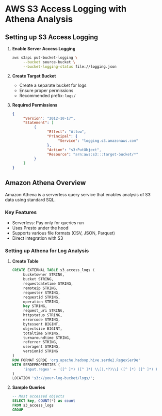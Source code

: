 # AWS S3 Access Logging with Athena Analysis

## Setting up S3 Access Logging

1. **Enable Server Access Logging**

    ```bash
    aws s3api put-bucket-logging \
         --bucket source-bucket \
         --bucket-logging-status file://logging.json
    ```

2. **Create Target Bucket**
    - Create a separate bucket for logs
    - Ensure proper permissions
    - Recommended prefix: `logs/`

3. **Required Permissions**

    ```json
    {
         "Version": "2012-10-17",
         "Statement": [
              {
                    "Effect": "Allow",
                    "Principal": {
                         "Service": "logging.s3.amazonaws.com"
                    },
                    "Action": "s3:PutObject",
                    "Resource": "arn:aws:s3:::target-bucket/*"
              }
         ]
    }
    ```

## Amazon Athena Overview

Amazon Athena is a serverless query service that enables analysis of S3 data using standard SQL.

### Key Features

- Serverless: Pay only for queries run
- Uses Presto under the hood
- Supports various file formats (CSV, JSON, Parquet)
- Direct integration with S3

### Setting up Athena for Log Analysis

1. **Create Table**

    ```sql
    CREATE EXTERNAL TABLE s3_access_logs (
         bucketowner STRING,
         bucket STRING,
         requestdatetime STRING,
         remoteip STRING,
         requester STRING,
         requestid STRING,
         operation STRING,
         key STRING,
         request_uri STRING,
         httpstatus STRING,
         errorcode STRING,
         bytessent BIGINT,
         objectsize BIGINT,
         totaltime STRING,
         turnaroundtime STRING,
         referrer STRING,
         useragent STRING,
         versionid STRING
    )
    ROW FORMAT SERDE 'org.apache.hadoop.hive.serde2.RegexSerDe'
    WITH SERDEPROPERTIES (
         'input.regex' = '([^ ]*) ([^ ]*) \\[(.*?)\\] ([^ ]*) ([^ ]*) ([^ ]*) ([^ ]*) ([^ ]*) (\"[^\"]*\") ([^ ]*) ([^ ]*) ([^ ]*) ([^ ]*) ([^ ]*) ([^ ]*) (\"[^\"]*\") (\"[^\"]*\")(.*)'
    )
    LOCATION 's3://your-log-bucket/logs/';
    ```

2. **Sample Queries**

    ```sql
    -- Most accessed objects
    SELECT key, COUNT(*) as count
    FROM s3_access_logs
    GROUP
